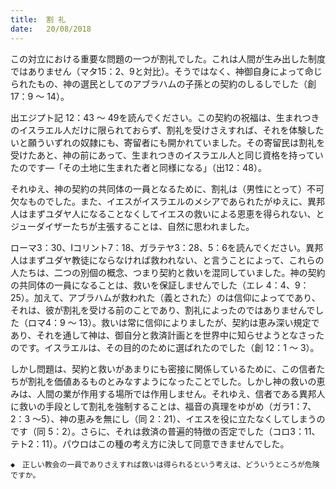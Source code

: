 ```yaml
---
title:  割 礼
date:   20/08/2018
---
```


この対立における重要な問題の一つが割礼でした。これは人間が生み出した制度ではありません（マタ15：2、9と対比）。そうではなく、神御自身によって命じられたもの、神の選民としてのアブラハムの子孫との契約のしるしでした（創 17：9 ～ 14）。

出エジプト記 12：43 ～ 49を読んでください。この契約の祝福は、生まれつきのイスラエル人だけに限られておらず、割礼を受けさえすれば、それを体験したいと願ういずれの奴隷にも、寄留者にも開かれていました。その寄留民は割礼を受けたあと、神の前にあって、生まれつきのイスラエル人と同じ資格を持っていたのです―「その土地に生まれた者と同様になる」（出12：48）。

それゆえ、神の契約の共同体の一員となるために、割礼は（男性にとって）不可欠なものでした。また、イエスがイスラエルのメシアであられたがゆえに、異邦人はまずユダヤ人になることなくしてイエスの救いによる恩恵を得られない、とジューダイザーたちが主張することは、自然に思われました。

ローマ3：30、Ⅰコリント7：18、ガラテヤ3：28、5：6を読んでください。異邦人はまずユダヤ教徒にならなければ救われない、と言うことによって、これらの人たちは、二つの別個の概念、つまり契約と救いを混同していました。神の契約の共同体の一員になることは、救いを保証しませんでした（エレ 4：4、9：25）。加えて、アブラハムが救われた（義とされた）のは信仰によってであり、それは、彼が割礼を受ける前のことであり、割礼によったのではありませんでした（ロマ4：9 ～ 13）。救いは常に信仰によりましたが、契約は恵み深い規定であり、それを通して神は、御自分と救済計画とを世界中に知らせようとなさったのです。イスラエルは、その目的のために選ばれたのでした（創 12：1 ～ 3）。

しかし問題は、契約と救いがあまりにも密接に関係しているために、この信者たちが割礼を価値あるものとみなすようになったことでした。しかし神の救いの恵みは、人間の業が作用する場所では作用しません。それゆえ、信者である異邦人に救いの手段として割礼を強制することは、福音の真理をゆがめ（ガラ1：7、2：3 ～5）、神の恵みを無にし（同 2：21）、イエスを役に立たなくしてしまうのです（同 5：2）。さらに、それは救済の普遍的特徴の否定でした（コロ3：11、テト2：11）。パウロはこの種の考え方に決して同意できませんでした。

`◆　正しい教会の一員でありさえすれば救いは得られるという考えは、どういうところが危険ですか。`